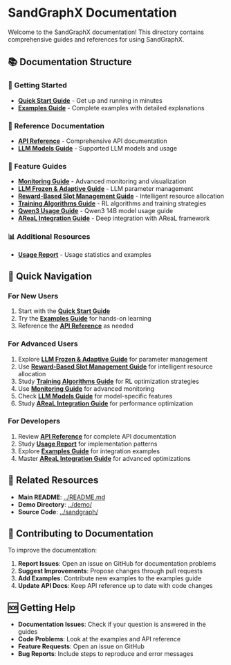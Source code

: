 # SandGraphX Documentation

Welcome to the SandGraphX documentation! This directory contains comprehensive guides and references for using SandGraphX.

## 📚 Documentation Structure

### 🚀 Getting Started
- **[Quick Start Guide](quick_start_guide.md)** - Get up and running in minutes
- **[Examples Guide](examples_guide.md)** - Complete examples with detailed explanations

### 📖 Reference Documentation
- **[API Reference](api_reference.md)** - Comprehensive API documentation
- **[LLM Models Guide](LLM_MODELS.md)** - Supported LLM models and usage

### 🔧 Feature Guides
- **[Monitoring Guide](monitoring_guide.md)** - Advanced monitoring and visualization
- **[LLM Frozen & Adaptive Guide](llm_frozen_adaptive_guide.md)** - LLM parameter management
- **[Reward-Based Slot Management Guide](reward_based_slot_guide.md)** - Intelligent resource allocation
- **[Training Algorithms Guide](training_algorithms_guide.md)** - RL algorithms and training strategies
- **[Qwen3 Usage Guide](qwen3_usage_guide.md)** - Qwen3 14B model usage guide
- **[AReaL Integration Guide](areal_integration_guide.md)** - Deep integration with AReaL framework

### 📊 Additional Resources
- **[Usage Report](usage_report.md)** - Usage statistics and examples

## 🎯 Quick Navigation

### For New Users
1. Start with the **[Quick Start Guide](quick_start_guide.md)**
2. Try the **[Examples Guide](examples_guide.md)** for hands-on learning
3. Reference the **[API Reference](api_reference.md)** as needed

### For Advanced Users
1. Explore **[LLM Frozen & Adaptive Guide](llm_frozen_adaptive_guide.md)** for parameter management
2. Use **[Reward-Based Slot Management Guide](reward_based_slot_guide.md)** for intelligent resource allocation
3. Study **[Training Algorithms Guide](training_algorithms_guide.md)** for RL optimization strategies
4. Use **[Monitoring Guide](monitoring_guide.md)** for advanced monitoring
5. Check **[LLM Models Guide](LLM_MODELS.md)** for model-specific features
6. Study **[AReaL Integration Guide](areal_integration_guide.md)** for performance optimization

### For Developers
1. Review **[API Reference](api_reference.md)** for complete API documentation
2. Study **[Usage Report](usage_report.md)** for implementation patterns
3. Explore **[Examples Guide](examples_guide.md)** for integration examples
4. Master **[AReaL Integration Guide](areal_integration_guide.md)** for advanced optimizations

## 🔗 Related Resources

- **Main README**: [../README.md](../README.md)
- **Demo Directory**: [../demo/](../demo/)
- **Source Code**: [../sandgraph/](../sandgraph/)

## 📝 Contributing to Documentation

To improve the documentation:

1. **Report Issues**: Open an issue on GitHub for documentation problems
2. **Suggest Improvements**: Propose changes through pull requests
3. **Add Examples**: Contribute new examples to the examples guide
4. **Update API Docs**: Keep API reference up to date with code changes

## 🆘 Getting Help

- **Documentation Issues**: Check if your question is answered in the guides
- **Code Problems**: Look at the examples and API reference
- **Feature Requests**: Open an issue on GitHub
- **Bug Reports**: Include steps to reproduce and error messages 